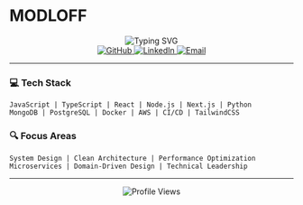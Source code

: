 # MODLOFF

<div align="center">
  <img src="https://readme-typing-svg.herokuapp.com?font=Inter&weight=500&size=30&duration=3000&pause=1000&color=0A66C2&center=true&vCenter=true&width=435&lines=Senior+Developer;Tech+Enthusiast" alt="Typing SVG" />
</div>

<div align="center">
  <a href="https://github.com/MODLOFF">
    <img src="https://img.shields.io/badge/github-%23121011.svg?style=for-the-badge&logo=github&logoColor=white" alt="GitHub"/>
  </a>
  <a href="https://linkedin.com/in/MODLOFF">
    <img src="https://img.shields.io/badge/linkedin-%230077B5.svg?style=for-the-badge&logo=linkedin&logoColor=white" alt="LinkedIn"/>
  </a>
  <a href="mailto:contact@example.com">
    <img src="https://img.shields.io/badge/Email-%23000000.svg?style=for-the-badge&logo=gmail&logoColor=white" alt="Email"/>
  </a>
</div>

---

### 💻 Tech Stack

```
JavaScript | TypeScript | React | Node.js | Next.js | Python
MongoDB | PostgreSQL | Docker | AWS | CI/CD | TailwindCSS
```

### 🔍 Focus Areas

```
System Design | Clean Architecture | Performance Optimization
Microservices | Domain-Driven Design | Technical Leadership
```

---

<div align="center">
  <img src="https://komarev.com/ghpvc/?username=MODLOFF&style=flat-square&color=0A66C2" alt="Profile Views"/>
</div>
